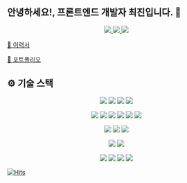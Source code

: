 ## 안녕하세요!, 프론트엔드 개발자 최진입니다. 👋

<p align='center'>
<a href="mailto:chlwls4m@gmail.com">
<img src="https://img.shields.io/badge/Gmail-d14836?style=flat-square&logo=Gmail&logoColor=white&link=leegm1798@naver.com"/>
</a>
<a href="https://www.instagram.com/chljin123/" target="_blank">
<img src="https://img.shields.io/badge/instagram-E4405F.svg?style=flat-square&logo=instagram&logoColor=white"/>
</a>
<a href="https://velog.io/@nwejin/posts" target="_blank">
<img src="https://img.shields.io/badge/Velog-20C997.svg?style=flat-square&logo=velog&logoColor=white"/>
</a>
</p>


[🔗 이력서](https://chlwls123.notion.site/b178303bd1c0419bacf7917c67487b58)

[🔗 포트폴리오](https://chlwls123.notion.site/127a2de74eae80d5a87bfa555b8b3469)


## ⚙️ 기술 스택

<p align='center'>
  <img src="https://img.shields.io/badge/-TypeScript-396EB0?style=flat-plastic&logo=TypeScript&logoColor=white"/>
  <img src="https://img.shields.io/badge/-Javascript-F7DF1E?style=flat-plastic&logo=javascript&logoColor=white"/>
  <img src="https://img.shields.io/badge/-HTML5-E34F26?style=flat-plastic&logo=html5&logoColor=white"/>
  <img src="https://img.shields.io/badge/-CSS3-1572B6?style=flat-plastic&logo=css3&logoColor=white"/>
</p>
<p align='center'>
  <img src="https://img.shields.io/badge/-Next.js-000000?style=flat-plastic&logo=nextdotjs&logoColor=white"/>
  <img src="https://img.shields.io/badge/-react-61DAFB?style=flat-plastic&logo=react&logoColor=white"/>
  <img src="https://img.shields.io/badge/-React Query-FF4154?style=flat-plastic&logo=reactquery&logoColor=white"/>
  <img src="https://img.shields.io/badge/-React Hook Form-EC5990?style=flat-plastic&logo=reacthookform&logoColor=white"/>
  <img src="https://img.shields.io/badge/-Redux-764ABC?style=flat-plastic&logo=redux&logoColor=white"/>
  <img src="https://img.shields.io/badge/-Zustand-000000?style=flat-plastic&logo=&logoColor=white"/>
</p>
<p align='center'>
  <img src="https://img.shields.io/badge/-Sass-CC6699?style=flat-plastic&logo=sass&logoColor=white"/>
  <img src="https://img.shields.io/badge/-TailwindCSS-06B6D4?style=flat-plastic&logo=tailwindcss&logoColor=white"/>
  <img src="https://img.shields.io/badge/-shadcn/ui-000000?style=flat-plastic&logo=shadcnui&logoColor=white"/>
</p>
<p align='center'>
  <img src="https://img.shields.io/badge/-Firebase-DD2C00?style=flat-plastic&logo=firebase&logoColor=white"/>
  <img src="https://img.shields.io/badge/-Vercel-000000?style=flat-plastic&logo=vercel&logoColor=white"/>
</p>
<p align='center'>
  <img src="https://img.shields.io/badge/-Slack-753188?style=flat-plastic&logo=Slack&logoColor=white"/>
  <img src="https://img.shields.io/badge/-notion-000000?style=flat-plastic&logo=notion&logoColor=white"/>
  <img src="https://img.shields.io/badge/-Figma-F24E1E?style=flat-plastic&logo=figma&logoColor=white"/>
  <img src="https://img.shields.io/badge/-Github-2C272E?style=flat-plastic&logo=GitHub&logoColor=white"/>
</p>

<!--
[![GitHub stats](https://github-readme-stats.vercel.app/api?username=nwejin)](https://github.com/nwejin/github-readme-stats)
![Top Langs](https://github-readme-stats.vercel.app/api/top-langs/?username=nwejin&layout=compact)
-->

[![Hits](https://hits.seeyoufarm.com/api/count/incr/badge.svg?url=https%3A%2F%2Fgithub.com%2Fnwejin%2Fhit-counter&count_bg=%2379C83D&title_bg=%23555555&icon=&icon_color=%23E7E7E7&title=hits&edge_flat=false)](https://hits.seeyoufarm.com)

<!--
**nwejin/nwejin** is a ✨ _special_ ✨ repository because its `README.md` (this file) appears on your GitHub profile.

Here are some ideas to get you started:

- 🔭 I’m currently working on ...
- 🌱 I’m currently learning ...
- 👯 I’m looking to collaborate on ...
- 🤔 I’m looking for help with ...
- 💬 Ask me about ...
- 📫 How to reach me: ...
- 😄 Pronouns: ...
- ⚡ Fun fact: ...
-->



